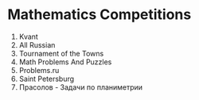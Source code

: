 # Mathematics Competitions

1. Kvant
2. All Russian
3. Tournament of the Towns
4. Math Problems And Puzzles
5. Problems.ru
6. Saint Petersburg
7. Прасолов - Задачи по планиметрии